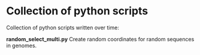 # Collection of python scripts
Collection of python scripts written over time:

**random_select_multi.py**
Create random coordinates for random sequences in genomes.
